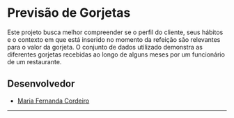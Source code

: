 # Previsão de Gorjetas

Este projeto busca melhor compreender se o perfil do cliente, seus hábitos e o contexto em que está inserido no momento da refeição são relevantes para o valor da gorjeta. O conjunto de dados  utilizado demonstra as diferentes gorjetas recebidas ao longo de alguns meses por  um funcionário de um restaurante.

## Desenvolvedor
 - [Maria Fernanda Cordeiro](https://github.com/Fernanda-Cordeiro)

---
